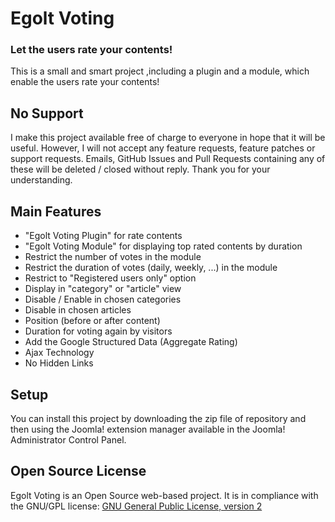 # Egolt Voting
### Let the users rate your contents!
This is a small and smart project ,including a plugin and a module, which enable the users rate your contents!

## No Support
I make this project available free of charge to everyone in hope that it will be useful. However, I will not accept any feature requests, feature patches or support requests. Emails, GitHub Issues and Pull Requests containing any of these will be deleted / closed without reply. Thank you for your understanding.

## Main Features
* "Egolt Voting Plugin" for rate contents
* "Egolt Voting Module" for displaying top rated contents by duration
* Restrict the number of votes in the module
* Restrict the duration of votes (daily, weekly, ...) in the module
* Restrict to "Registered users only" option
* Display in "category" or "article" view
* Disable / Enable in chosen categories
* Disable in chosen articles
* Position (before or after content)
* Duration for voting again by visitors
* Add the Google Structured Data (Aggregate Rating)
* Ajax Technology
* No Hidden Links

## Setup
You can install this project by downloading the zip file of repository and then using the Joomla! extension manager available in the Joomla! Administrator Control Panel.

## Open Source License

Egolt Voting is an Open Source web-based project. It is in compliance with the GNU/GPL license:
[GNU General Public License, version 2
](http://www.gnu.org/licenses/old-licenses/gpl-2.0.html)